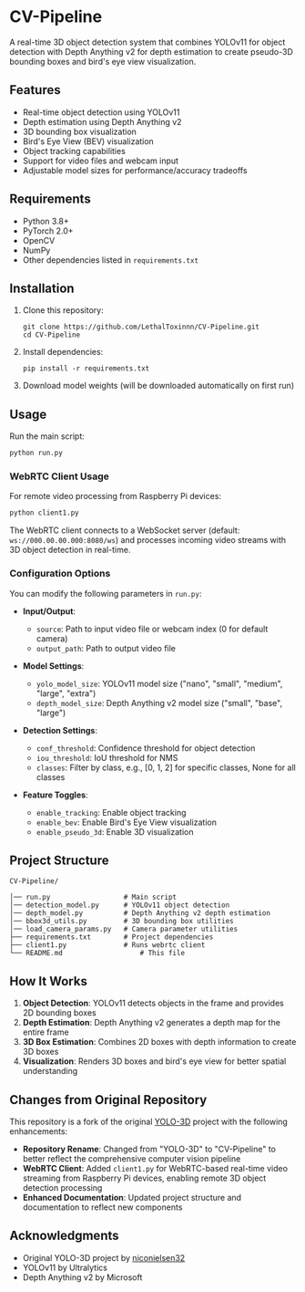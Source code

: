 # CV-Pipeline

A real-time 3D object detection system that combines YOLOv11 for object detection with Depth Anything v2 for depth estimation to create pseudo-3D bounding boxes and bird's eye view visualization.

## Features

- Real-time object detection using YOLOv11
- Depth estimation using Depth Anything v2
- 3D bounding box visualization
- Bird's Eye View (BEV) visualization
- Object tracking capabilities
- Support for video files and webcam input
- Adjustable model sizes for performance/accuracy tradeoffs

## Requirements

- Python 3.8+
- PyTorch 2.0+
- OpenCV
- NumPy
- Other dependencies listed in `requirements.txt`

## Installation

1. Clone this repository:
   ```
   git clone https://github.com/LethalToxinnn/CV-Pipeline.git
   cd CV-Pipeline
   ```

2. Install dependencies:
   ```
   pip install -r requirements.txt
   ```

3. Download model weights (will be downloaded automatically on first run)

## Usage

Run the main script:

```bash
python run.py
```

### WebRTC Client Usage

For remote video processing from Raspberry Pi devices:

```bash
python client1.py
```

The WebRTC client connects to a WebSocket server (default: `ws://000.00.00.000:8080/ws`) and processes incoming video streams with 3D object detection in real-time.

### Configuration Options

You can modify the following parameters in `run.py`:

- **Input/Output**:
  - `source`: Path to input video file or webcam index (0 for default camera)
  - `output_path`: Path to output video file

- **Model Settings**:
  - `yolo_model_size`: YOLOv11 model size ("nano", "small", "medium", "large", "extra")
  - `depth_model_size`: Depth Anything v2 model size ("small", "base", "large")

- **Detection Settings**:
  - `conf_threshold`: Confidence threshold for object detection
  - `iou_threshold`: IoU threshold for NMS
  - `classes`: Filter by class, e.g., [0, 1, 2] for specific classes, None for all classes

- **Feature Toggles**:
  - `enable_tracking`: Enable object tracking
  - `enable_bev`: Enable Bird's Eye View visualization
  - `enable_pseudo_3d`: Enable 3D visualization

## Project Structure

```
CV-Pipeline/

│── run.py                  # Main script
│── detection_model.py      # YOLOv11 object detection
│── depth_model.py          # Depth Anything v2 depth estimation
│── bbox3d_utils.py         # 3D bounding box utilities
│── load_camera_params.py   # Camera parameter utilities
├── requirements.txt        # Project dependencies
├── client1.py              # Runs webrtc client
└── README.md                   # This file
```

## How It Works

1. **Object Detection**: YOLOv11 detects objects in the frame and provides 2D bounding boxes
2. **Depth Estimation**: Depth Anything v2 generates a depth map for the entire frame
3. **3D Box Estimation**: Combines 2D boxes with depth information to create 3D boxes
4. **Visualization**: Renders 3D boxes and bird's eye view for better spatial understanding


## Changes from Original Repository

This repository is a fork of the original [YOLO-3D](https://github.com/niconielsen32/YOLO-3D.git) project with the following enhancements:

- **Repository Rename**: Changed from "YOLO-3D" to "CV-Pipeline" to better reflect the comprehensive computer vision pipeline
- **WebRTC Client**: Added `client1.py` for WebRTC-based real-time video streaming from Raspberry Pi devices, enabling remote 3D object detection processing
- **Enhanced Documentation**: Updated project structure and documentation to reflect new components

## Acknowledgments

- Original YOLO-3D project by [niconielsen32](https://github.com/niconielsen32/YOLO-3D.git)
- YOLOv11 by Ultralytics
- Depth Anything v2 by Microsoft

